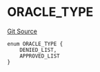 # ORACLE_TYPE
[Git Source](https://github.com/thrackle-io/tron/blob/f0e9b435619e8bdc38f4e9105781dfc663d9f089/src/protocol/economic/ruleProcessor/RuleCodeData.sol)


```solidity
enum ORACLE_TYPE {
    DENIED_LIST,
    APPROVED_LIST
}
```

